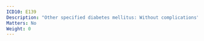 ```yaml
---
ICD10: E139
Description: "Other specified diabetes mellitus: Without complications"
Matters: No
Weight: 0
---
```

